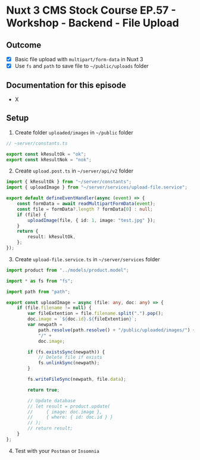 # Nuxt 3 CMS Stock Course EP.57 - Workshop - Backend - File Upload

## Outcome

-   [x] Basic file upload with `multipart/form-data` in Nuxt 3
-   [x] Use `fs` and `path` to save file to `~/public/uploads` folder

## Documentation for this episode

-   X

## Setup

1. Create folder `uploaded/images` in `~/public` folder

```ts
// ~server/constants.ts

export const kResultOk = "ok";
export const kResultNok = "nok";
```

2. Create `upload.post.ts` in `~/server/api/v2` folder

```ts
import { kResultOk } from "~/server/constants";
import { uploadImage } from "~/server/services/upload-file.service";

export default defineEventHandler(async (event) => {
    const formData = await readMultipartFormData(event);
    const file = formData?.length ? formData[0] : null;
    if (file) {
        uploadImage(file, { id: 1, image: "test.jpg" });
    }
    return {
        result: kResultOk,
    };
});
```

3. Create `upload-file.service.ts` in `~/server/services` folder

```ts
import product from "../models/product.model";

import * as fs from "fs";

import path from "path";

export const uploadImage = async (file: any, doc: any) => {
    if (file.filename != null) {
        var fileExtention = file.filename.split(".").pop();
        doc.image = `${doc.id}.${fileExtention}`;
        var newpath =
            path.resolve(path.resolve() + "/public/uploaded/images/") +
            "/" +
            doc.image;

        if (fs.existsSync(newpath)) {
            // Delete file if exists
            fs.unlinkSync(newpath);
        }

        fs.writeFileSync(newpath, file.data);

        return true;

        // Update database
        // let result = product.update(
        //     { image: doc.image },
        //     { where: { id: doc.id } }
        // );
        // return result;
    }
};
```

4. Test with your `Postman` or `Insomnia`
